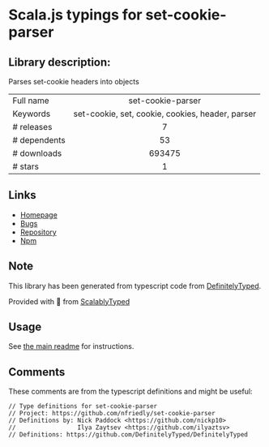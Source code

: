 
# Scala.js typings for set-cookie-parser


## Library description:
Parses set-cookie headers into objects

|                    |                 |
| ------------------ | :-------------: |
| Full name          | set-cookie-parser |
| Keywords           | set-cookie, set, cookie, cookies, header, parser |
| # releases         | 7 |
| # dependents       | 53 |
| # downloads        | 693475 |
| # stars            | 1 |

## Links
- [Homepage](https://github.com/nfriedly/set-cookie-parser)
- [Bugs](https://github.com/nfriedly/set-cookie-parser/issues)
- [Repository](https://github.com/nfriedly/set-cookie-parser)
- [Npm](https://www.npmjs.com/package/set-cookie-parser)
    


## Note
This library has been generated from typescript code from [DefinitelyTyped](https://definitelytyped.org).

Provided with :purple_heart: from [ScalablyTyped](https://github.com/oyvindberg/ScalablyTyped)

## Usage
See [the main readme](../../readme.md) for instructions.

## Comments

These comments are from the typescript definitions and might be useful:
```
// Type definitions for set-cookie-parser
// Project: https://github.com/nfriedly/set-cookie-parser
// Definitions by: Nick Paddock <https://github.com/nickp10>
//                 Ilya Zaytsev <https://github.com/ilyaztsv>
// Definitions: https://github.com/DefinitelyTyped/DefinitelyTyped

```


